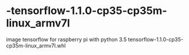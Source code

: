 # -tensorflow-1.1.0-cp35-cp35m-linux_armv7l
image tensorflow for raspberry pi with python 3.5 tensorflow-1.1.0-cp35-cp35m-linux_armv7l.whl
